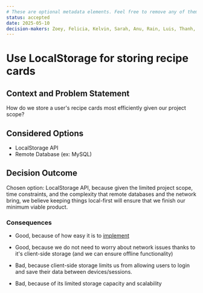 ```yaml
---
# These are optional metadata elements. Feel free to remove any of them.
status: accepted
date: 2025-05-10
decision-makers: Zoey, Felicia, Kelvin, Sarah, Anu, Rain, Luis, Thanh, Niroop
---
```


# Use LocalStorage for storing recipe cards

## Context and Problem Statement

How do we store a user's recipe cards most efficiently given our project scope?

## Considered Options

* LocalStorage API
* Remote Database (ex: MySQL)

## Decision Outcome

Chosen option: LocalStorage API, because given the limited project scope, time constraints, and the complexity that remote databases and the network bring, we believe keeping things local-first will ensure that we finish our minimum viable product.

<!-- This is an optional element. Feel free to remove. -->
### Consequences

* Good, because of how easy it is to [implement](https://developer.mozilla.org/en-US/docs/Web/API/Window/localStorage)
* Good, because we do not need to worry about network issues thanks to it's client-side storage (and we can ensure offline functionality)

* Bad, because client-side storage limits us from allowing users to login and save their data between devices/sessions.
* Bad, because of its limited storage capacity and scalability

